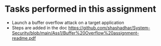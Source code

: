 # Tasks performed in this assignment
* Launch a buffer overflow attack on a target application
* Steps are added in the doc https://github.com/shashadhar/System-Security/blob/main/Ass1/Buffer%20Overflow%20assignment-readme.pdf
